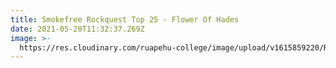 ```yaml
---
title: Smokefree Rockquest Top 25 - Flower Of Hades
date: 2021-05-20T11:32:37.269Z
image: >-
  https://res.cloudinary.com/ruapehu-college/image/upload/v1615859220/ROCKQUEST_-_Flower_Of_Hades_-_National_Top_25_Bands_vkwuhb.jpg
---
```


